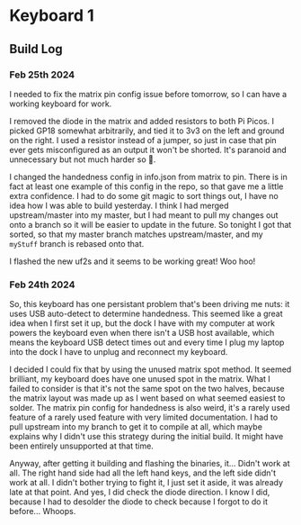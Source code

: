 # Keyboard 1

## Build Log

### Feb 25th 2024

I needed to fix the matrix pin config issue before tomorrow, so I can have a working keyboard for work.

I removed the diode in the matrix and added resistors to both Pi Picos. I picked GP18 somewhat arbitrarily, and tied it to 3v3 on the left and ground on the right. I used a resistor instead of a jumper, so just in case that pin ever gets misconfigured as an output it won't be shorted. It's paranoid and unnecessary but not much harder so :shrug:.

I changed the handedness config in info.json from matrix to pin. There is in fact at least one example of this config in the repo, so that gave me a little extra confidence. I had to do some git magic to sort things out, I have no idea how I was able to build yesterday. I think I had merged upstream/master into my master, but I had meant to pull my changes out onto a branch so it will be easier to update in the future. So tonight I got that sorted, so that my master branch matches upstream/master, and my `myStuff` branch is rebased onto that.

I flashed the new uf2s and it seems to be working great! Woo hoo!

### Feb 24th 2024

So, this keyboard has one persistant problem that's been driving me nuts: it uses USB auto-detect to determine handedness. This seemed like a great idea when I first set it up, but the dock I have with my computer at work powers the keyboard even when there isn't a USB host available, which means the keyboard USB detect times out and every time I plug my laptop into the dock I have to unplug and reconnect my keyboard.

I decided I could fix that by using the unused matrix spot method. It seemed brilliant, my keyboard does have one unused spot in the matrix. What I failed to consider is that it's not the same spot on the two halves, because the matrix layout was made up as I went based on what seemed easiest to solder. The matrix pin config for handedness is also weird, it's a rarely used feature of a rarely used feature with very limited documentation. I had to pull upstream into my branch to get it to compile at all, which maybe explains why I didn't use this strategy during the initial build. It might have been entirely unsupported at that time.

Anyway, after getting it building and flashing the binaries, it... Didn't work at all. The right hand side had all the left hand keys, and the left side didn't work at all. I didn't bother trying to fight it, I just set it aside, it was already late at that point. And yes, I did check the diode direction. I know I did, because I had to desolder the diode to check because I forgot to do it before... Whoops.

